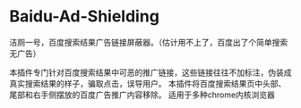 # Baidu-Ad-Shielding

洁厕一号，百度搜索结果广告链接屏蔽器。（估计用不上了，百度出了个简单搜索无广告）

本插件专门针对百度搜索结果中可恶的推广链接，这些链接往往不加标注，伪装成真实搜索结果的样子，骗取点击，误导用户。
本插件将百度搜索结果页中头部、尾部和右手侧摆放的百度广告推广内容移除。
适用于多种chrome内核浏览器
